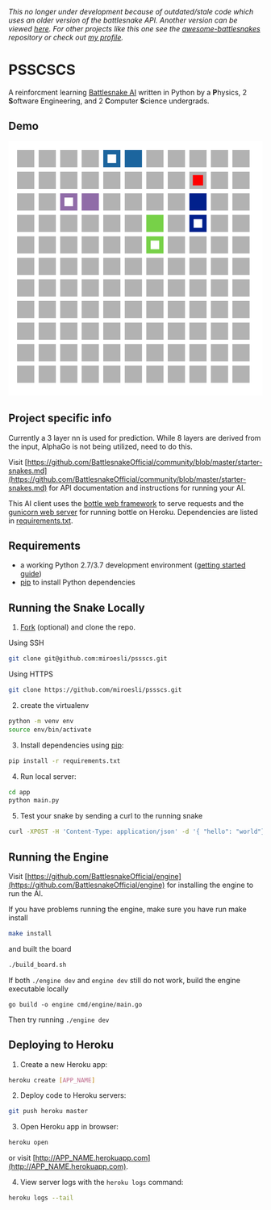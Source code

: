 *This no longer under development because of outdated/stale code which uses an older version of the battlesnake API. Another version can be viewed [here](https://github.com/Fool-Yang/AlphaSnake-Zero). For other projects like this one see the [awesome-battlesnakes](https://github.com/xtagon/awesome-battlesnake) repository or check out [my profile](https://github.com/miroesli).*

# PSSCSCS

A reinforcment learning [Battlesnake AI](http://battlesnake.com) written in
Python by a **P**hysics, 2 **S**oftware Engineering, and 2 **C**omputer
**S**cience undergrads.

## Demo

![7000 Iterations DQN Training](./app/gifs/gif-run-7000.gif)
  
## Project specific info  
Currently a 3 layer nn is used for prediction. While 8 layers are derived from the input, AlphaGo is not being utilized, need to do this.  

Visit [https://github.com/BattlesnakeOfficial/community/blob/master/starter-snakes.md](https://github.com/BattlesnakeOfficial/community/blob/master/starter-snakes.md) for API documentation and instructions for running your AI.

This AI client uses the [bottle web framework](http://bottlepy.org/docs/dev/index.html) to serve requests and the [gunicorn web server](http://gunicorn.org/) for running bottle on Heroku. Dependencies are listed in [requirements.txt](requirements.txt).

<!-- [![Deploy](https://www.herokucdn.com/deploy/button.png)](https://heroku.com/deploy) -->

## Requirements

- a working Python 2.7/3.7 development environment ([getting started guide](http://hackercodex.com/guide/python-development-environment-on-mac-osx/))
- [pip](https://pip.pypa.io/en/latest/installing.html) to install Python dependencies

## Running the Snake Locally

1. [Fork](https://github.com/miroesli/pssscs/fork) (optional) and clone the repo.

Using SSH

```bash
git clone git@github.com:miroesli/pssscs.git
```

Using HTTPS

```bash
git clone https://github.com/miroesli/pssscs.git
```

2. create the virtualenv  

```bash
python -m venv env
source env/bin/activate
```
 
3. Install dependencies using [pip](https://pip.pypa.io/en/latest/installing.html):

```bash
pip install -r requirements.txt
```

4. Run local server:

```bash
cd app
python main.py
```

5. Test your snake by sending a curl to the running snake

```bash
curl -XPOST -H 'Content-Type: application/json' -d '{ "hello": "world"}' http://localhost:8080/start
```

## Running the Engine

Visit
[https://github.com/BattlesnakeOfficial/engine](https://github.com/BattlesnakeOfficial/engine)
for installing the engine to run the AI.

If you have problems running the engine, make sure you have run make install

```bash
make install
```

and built the board

```bash
./build_board.sh
```

If both `./engine dev` and `engine dev` still do not work, build the engine executable locally

```
go build -o engine cmd/engine/main.go
```

Then try running `./engine dev`

## Deploying to Heroku

1. Create a new Heroku app:

```bash
heroku create [APP_NAME]
```

2. Deploy code to Heroku servers:

```bash
git push heroku master
```

3. Open Heroku app in browser:

```bash
heroku open
```

or visit [http://APP_NAME.herokuapp.com](http://APP_NAME.herokuapp.com).

4. View server logs with the `heroku logs` command:

```bash
heroku logs --tail
```

<!-- ## Questions?

Email [hello@battlesnake.com](mailto:hello@battlesnake.com), or tweet [@battlesnakeio](http://twitter.com/battlesnakeio). -->
